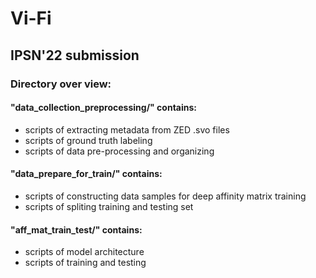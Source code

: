 # Vi-Fi
## IPSN'22 submission

### Directory over view:

#### "data_collection_preprocessing/" contains:
  * scripts of extracting metadata from ZED .svo files
  * scripts of ground truth labeling
  * scripts of data pre-processing and organizing
  
  
#### "data_prepare_for_train/" contains:
  * scripts of constructing data samples for deep affinity matrix training
  * scripts of spliting training and testing set

#### "aff_mat_train_test/" contains:
  * scripts of model architecture
  * scripts of training and testing
